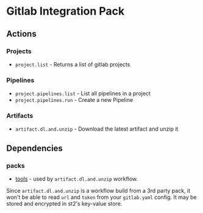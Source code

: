 # Gitlab Integration Pack

## Actions

### Projects

* `project.list` - Returns a list of gitlab projects

### Pipelines

* `project.pipelines.list` - List all pipelines in a project
* `project.pipelines.run` - Create a new Pipeline

### Artifacts

* `artifact.dl.and.unzip` - Download the latest artifact and unzip it

## Dependencies

### packs

* [tools](https://github.com/nullkarma/stackstorm-tools) - used by `artifact.dl.and.unzip` workflow.

Since `artifact.dl.and.unzip` is a workflow build from a 3rd party pack,
it won't be able to read `url` and `token` from your `gitlab.yaml` config.
It may be stored and encrypted in st2's key-value store.
